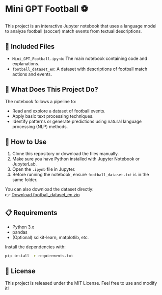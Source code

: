 # Mini GPT Football ⚽

This project is an interactive Jupyter notebook that uses a language model to analyze football (soccer) match events from textual descriptions.

## 📂 Included Files

- `Mini_GPT_Football.ipynb`: The main notebook containing code and explanations.
- `football_dataset_en`: A dataset with descriptions of football match actions and events.

## 🧠 What Does This Project Do?

The notebook follows a pipeline to:
- Read and explore a dataset of football events.
- Apply basic text processing techniques.
- Identify patterns or generate predictions using natural language processing (NLP) methods.

## 🚀 How to Use

1. Clone this repository or download the files manually.
2. Make sure you have Python installed with Jupyter Notebook or JupyterLab.
3. Open the `.ipynb` file in Jupyter.
4. Before running the notebook, ensure `football_dataset.txt` is in the same folder.

You can also download the dataset directly:  
👉 [Download football_dataset_en.zip](https://github.com/Ag78910/mini-gpt-football/raw/main/football_dataset_en.zip)

## 📋 Requirements

- Python 3.x
- pandas
- (Optional) scikit-learn, matplotlib, etc.

Install the dependencies with:

```bash
pip install -r requirements.txt
```

## 📜 License

This project is released under the MIT License. Feel free to use and modify it!
